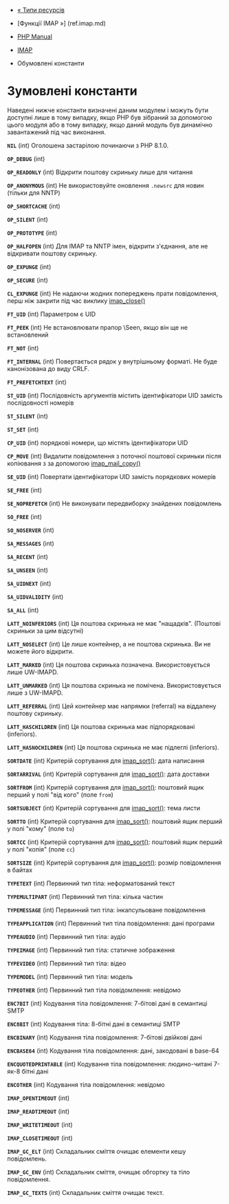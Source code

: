 - [« Типи ресурсів](imap.resources.md)
- [Функції IMAP »] (ref.imap.md)

- [PHP Manual](index.md)
- [IMAP](book.imap.md)
- Обумовлені константи

# Зумовлені константи

Наведені нижче константи визначені даним модулем і можуть бути
доступні лише в тому випадку, якщо PHP був зібраний за допомогою цього
модуля або в тому випадку, якщо даний модуль був динамічно завантажений
під час виконання.

**`NIL`** (int)
Оголошена застарілою починаючи з PHP 8.1.0.

**`OP_DEBUG`** (int)

**`OP_READONLY`** (int)
Відкрити поштову скриньку лише для читання

**`OP_ANONYMOUS`** (int)
Не використовуйте оновлення `.newsrc` для новин (тільки для NNTP)

**`OP_SHORTCACHE`** (int)

**`OP_SILENT`** (int)

**`OP_PROTOTYPE`** (int)

**`OP_HALFOPEN`** (int)
Для IMAP та NNTP імен, відкрити з'єднання, але не відкривати поштову скриньку.

**`OP_EXPUNGE`** (int)

**`OP_SECURE`** (int)

**`CL_EXPUNGE`** (int)
Не надаючи жодних попереджень прати повідомлення, перш ніж закрити
під час виклику [imap_close()](function.imap-close.md)

**`FT_UID`** (int)
Параметром є UID

**`FT_PEEK`** (int)
Не встановлювати прапор \Seen, якщо він ще не встановлений

**`FT_NOT`** (int)

**`FT_INTERNAL`** (int)
Повертається рядок у внутрішньому форматі. Не буде канонізована до
виду CRLF.

**`FT_PREFETCHTEXT`** (int)

**`ST_UID`** (int)
Послідовність аргументів містить ідентифікатори UID
замість послідовності номерів

**`ST_SILENT`** (int)

**`ST_SET`** (int)

**`CP_UID`** (int)
порядкові номери, що містять ідентифікатори UID

**`CP_MOVE`** (int)
Видалити повідомлення з поточної поштової скриньки після копіювання з
за допомогою [imap_mail_copy()](function.imap-mail-copy.md)

**`SE_UID`** (int)
Повертати ідентифікатори UID замість порядкових номерів

**`SE_FREE`** (int)

**`SE_NOPREFETCH`** (int)
Не виконувати передвиборку знайдених повідомлень

**`SO_FREE`** (int)

**`SO_NOSERVER`** (int)

**`SA_MESSAGES`** (int)

**`SA_RECENT`** (int)

**`SA_UNSEEN`** (int)

**`SA_UIDNEXT`** (int)

**`SA_UIDVALIDITY`** (int)

**`SA_ALL`** (int)

**`LATT_NOINFERIORS`** (int)
Ця поштова скринька не має "нащадків". (Поштові скриньки за цим
відсутні)

**`LATT_NOSELECT`** (int)
Це лише контейнер, а не поштова скринька. Ви не можете його відкрити.

**`LATT_MARKED`** (int)
Ця поштова скринька позначена. Використовується лише UW-IMAPD.

**`LATT_UNMARKED`** (int)
Ця поштова скринька не помічена. Використовується лише з UW-IMAPD.

**`LATT_REFERRAL`** (int)
Цей контейнер має напрямки (referral) на віддалену поштову скриньку.

**`LATT_HASCHILDREN`** (int)
Ця поштова скринька має підпорядковані (inferiors).

**`LATT_HASNOCHILDREN`** (int)
Ця поштова скринька не має підлеглі (inferiors).

**`SORTDATE`** (int)
Критерій сортування для [imap_sort()](function.imap-sort.md): дата
написання

**`SORTARRIVAL`** (int)
Критерій сортування для [imap_sort()](function.imap-sort.md): дата
доставки

**`SORTFROM`** (int)
Критерій сортування для [imap_sort()](function.imap-sort.md): поштовий
ящик перший у полі "від кого" (поле `from`)

**`SORTSUBJECT`** (int)
Критерій сортування для [imap_sort()](function.imap-sort.md): тема
листи

**`SORTTO`** (int)
Критерій сортування для [imap_sort()](function.imap-sort.md): поштовий
ящик перший у полі "кому" (поле `to`)

**`SORTCC`** (int)
Критерій сортування для [imap_sort()](function.imap-sort.md): поштовий
ящик перший у полі "копія" (поле `cc`)

**`SORTSIZE`** (int)
Критерій сортування для [imap_sort()](function.imap-sort.md): розмір
повідомлення в байтах

**`TYPETEXT`** (int)
Первинний тип тіла: неформатований текст

**`TYPEMULTIPART`** (int)
Первинний тип тіла: кілька частин

**`TYPEMESSAGE`** (int)
Первинний тип тіла: інкапсульоване повідомлення

**`TYPEAPPLICATION`** (int)
Первинний тип тіла повідомлення: дані програми

**`TYPEAUDIO`** (int)
Первинний тип тіла: аудіо

**`TYPEIMAGE`** (int)
Первинний тип тіла: статичне зображення

**`TYPEVIDEO`** (int)
Первинний тип тіла: відео

**`TYPEMODEL`** (int)
Первинний тип тіла: модель

**`TYPEOTHER`** (int)
Первинний тип тіла повідомлення: невідомо

**`ENC7BIT`** (int)
Кодування тіла повідомлення: 7-бітові дані в семантиці SMTP

**`ENC8BIT`** (int)
Кодування тіла: 8-бітні дані в семантиці SMTP

**`ENCBINARY`** (int)
Кодування тіла повідомлення: 7-бітові двійкові дані

**`ENCBASE64`** (int)
Кодування тіла повідомлення: дані, закодовані в base-64

**`ENCQUOTEDPRINTABLE`** (int)
Кодування тіла повідомлення: людино-читані 7-як-8 бітні дані

**`ENCOTHER`** (int)
Кодування тіла повідомлення: невідомо

**`IMAP_OPENTIMEOUT`** (int)

**`IMAP_READTIMEOUT`** (int)

**`IMAP_WRITETIMEOUT`** (int)

**`IMAP_CLOSETIMEOUT`** (int)

**`IMAP_GC_ELT`** (int)
Складальник сміття очищає елементи кешу повідомлень.

**`IMAP_GC_ENV`** (int)
Складальник сміття, очищає обгортку та тіло повідомлення.

**`IMAP_GC_TEXTS`** (int)
Складальник сміття очищає текст.
